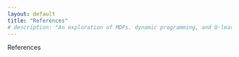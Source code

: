 ```yaml
---
layout: default
title: "References"
# description: "An exploration of MDPs, dynamic programming, and Q-learning, igniting the spark for agents that learn by interacting with their world."
---
```


<link rel="stylesheet" href="{{ '/assets/css/section-academic.css' | relative_url }}">

References

<script>
  // Navigation variables
  var prevSection = "/content/handbooks/generative-ai/index.md";
  var nextSection = "/content/handbooks/generative-ai/section2.md";
</script>

<script src="{{ '/assets/js/section-academic.js' | relative_url }}"></script>
